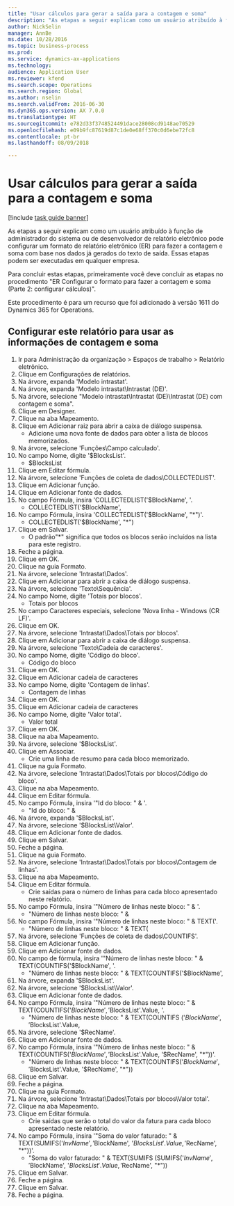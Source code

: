 ```yaml
--- 
title: "Usar cálculos para gerar a saída para a contagem e soma"
description: "As etapas a seguir explicam como um usuário atribuído à função de administrador do sistema ou de desenvolvedor de relatório eletrônico pode configurar um formato de relatório eletrônico (ER) para fazer a contagem e soma com base nos dados já gerados do texto de saída."
author: NickSelin
manager: AnnBe
ms.date: 10/28/2016
ms.topic: business-process
ms.prod: 
ms.service: dynamics-ax-applications
ms.technology: 
audience: Application User
ms.reviewer: kfend
ms.search.scope: Operations
ms.search.region: Global
ms.author: nselin
ms.search.validFrom: 2016-06-30
ms.dyn365.ops.version: AX 7.0.0
ms.translationtype: HT
ms.sourcegitcommit: e782d33f3748524491dace28008cd9148ae70529
ms.openlocfilehash: e09b9fc87619d87c1de0e68ff370c0d6ebe72fc8
ms.contentlocale: pt-br
ms.lasthandoff: 08/09/2018

---
```

# <a name="use-computations-to-generate-the-output-for-counting-and-summing"></a>Usar cálculos para gerar a saída para a contagem e soma

[!include [task guide banner](../../includes/task-guide-banner.md)]

As etapas a seguir explicam como um usuário atribuído à função de administrador do sistema ou de desenvolvedor de relatório eletrônico pode configurar um formato de relatório eletrônico (ER) para fazer a contagem e soma com base nos dados já gerados do texto de saída. Essas etapas podem ser executadas em qualquer empresa.

Para concluir estas etapas, primeiramente você deve concluir as etapas no procedimento "ER Configurar o formato para fazer a contagem e soma (Parte 2: configurar cálculos)".

Este procedimento é para um recurso que foi adicionado à versão 1611 do Dynamics 365 for Operations.


## <a name="configure-this-report-to-use-counting-and-summing-info"></a>Configurar este relatório para usar as informações de contagem e soma
1. Ir para Administração da organização > Espaços de trabalho > Relatório eletrônico.
2. Clique em Configurações de relatórios.
3. Na árvore, expanda 'Modelo intrastat'.
4. Na árvore, expanda 'Modelo intrastat\Intrastat (DE)'.
5. Na árvore, selecione "Modelo intrastat\Intrastat (DE)\Intrastat (DE) com contagem e soma".
6. Clique em Designer.
7. Clique na aba Mapeamento.
8. Clique em Adicionar raiz para abrir a caixa de diálogo suspensa.
    * Adicione uma nova fonte de dados para obter a lista de blocos memorizados.  
9. Na árvore, selecione 'Funções\Campo calculado'.
10. No campo Nome, digite '$BlocksList'.
    * $BlocksList  
11. Clique em Editar fórmula.
12. Na árvore, selecione 'Funções de coleta de dados\COLLECTEDLIST'.
13. Clique em Adicionar função.
14. Clique em Adicionar fonte de dados.
15. No campo Fórmula, insira 'COLLECTEDLIST('$BlockName', '.
    * COLLECTEDLIST('$BlockName',  
16. No campo Fórmula, insira 'COLLECTEDLIST('$BlockName', "*")'.
    * COLLECTEDLIST('$BlockName', "*")  
17. Clique em Salvar.
    * O padrão"*" significa que todos os blocos serão incluídos na lista para este registro.  
18. Feche a página.
19. Clique em OK.
20. Clique na guia Formato.
21. Na árvore, selecione 'Intrastat\Dados'.
22. Clique em Adicionar para abrir a caixa de diálogo suspensa.
23. Na árvore, selecione 'Texto\Sequência'.
24. No campo Nome, digite 'Totais por blocos'.
    * Totais por blocos  
25. No campo Caracteres especiais, selecione 'Nova linha - Windows (CR LF)'.
26. Clique em OK.
27. Na árvore, selecione 'Intrastat\Dados\Totais por blocos'.
28. Clique em Adicionar para abrir a caixa de diálogo suspensa.
29. Na árvore, selecione 'Texto\Cadeia de caracteres'.
30. No campo Nome, digite 'Código do bloco'.
    * Código do bloco  
31. Clique em OK.
32. Clique em Adicionar cadeia de caracteres
33. No campo Nome, digite 'Contagem de linhas'.
    * Contagem de linhas  
34. Clique em OK.
35. Clique em Adicionar cadeia de caracteres
36. No campo Nome, digite 'Valor total'.
    * Valor total  
37. Clique em OK.
38. Clique na aba Mapeamento.
39. Na árvore, selecione '$BlocksList'.
40. Clique em Associar.
    * Crie uma linha de resumo para cada bloco memorizado.  
41. Clique na guia Formato.
42. Na árvore, selecione 'Intrastat\Dados\Totais por blocos\Código do bloco'.
43. Clique na aba Mapeamento.
44. Clique em Editar fórmula.
45. No campo Fórmula, insira '"Id do bloco: " & '.
    * "Id do bloco: " &  
46. Na árvore, expanda '$BlocksList'.
47. Na árvore, selecione '$BlocksList\Valor'.
48. Clique em Adicionar fonte de dados.
49. Clique em Salvar.
50. Feche a página.
51. Clique na guia Formato.
52. Na árvore, selecione 'Intrastat\Dados\Totais por blocos\Contagem de linhas'.
53. Clique na aba Mapeamento.
54. Clique em Editar fórmula.
    * Crie saídas para o número de linhas para cada bloco apresentado neste relatório.  
55. No campo Fórmula, insira '"Número de linhas neste bloco: " & '.
    * "Número de linhas neste bloco: " &  
56. No campo Fórmula, insira '"Número de linhas neste bloco: " & TEXT('.
    * "Número de linhas neste bloco: " & TEXT(  
57. Na árvore, selecione 'Funções de coleta de dados\COUNTIFS'.
58. Clique em Adicionar função.
59. Clique em Adicionar fonte de dados.
60. No campo de fórmula, insira '"Número de linhas neste bloco: " & TEXT(COUNTIFS('$BlockName', '.
    * "Número de linhas neste bloco: " & TEXT(COUNTIFS('$BlockName',  
61. Na árvore, expanda '$BlocksList'.
62. Na árvore, selecione '$BlocksList\Valor'.
63. Clique em Adicionar fonte de dados.
64. No campo Fórmula, insira '"Número de linhas neste bloco: " & TEXT(COUNTIFS('$BlockName', '$BlocksList'.Value, '.
    * "Número de linhas neste bloco: " & TEXT(COUNTIFS ('$BlockName', '$BlocksList'.Value,  
65. Na árvore, selecione '$RecName'.
66. Clique em Adicionar fonte de dados.
67. No campo Fórmula, insira '"Número de linhas neste bloco: " & TEXT(COUNTIFS('$BlockName', '$BlocksList'.Value, '$RecName', "*"))'.
    * "Número de linhas neste bloco: " & TEXT(COUNTIFS('$BlockName', '$BlocksList'.Value, '$RecName', "*"))  
68. Clique em Salvar.
69. Feche a página.
70. Clique na guia Formato.
71. Na árvore, selecione 'Intrastat\Dados\Totais por blocos\Valor total'.
72. Clique na aba Mapeamento.
73. Clique em Editar fórmula.
    * Crie saídas que serão o total do valor da fatura para cada bloco apresentado neste relatório.  
74. No campo Fórmula, insira '"Soma do valor faturado: " & TEXT(SUMIFS('$InvName', '$BlockName', '$BlocksList'.Value, '$RecName', "*"))'.
    * "Soma do valor faturado: " & TEXT(SUMIFS (SUMIFS('$InvName', '$BlockName', '$BlocksList'.Value, '$RecName', "*"))  
75. Clique em Salvar.
76. Feche a página.
77. Clique em Salvar.
78. Feche a página.


